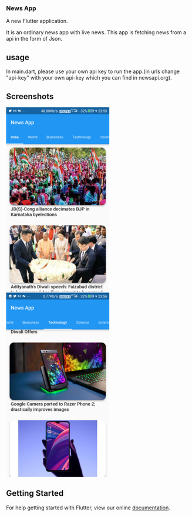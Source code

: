 ### News App

A new Flutter application.

It is an ordinary news app with live news. This app is fetching news from a api in the form of Json.

## usage
In main.dart, please use your own api key to run the app.(in urls change "api-key" with your own api-key which you can find in newsapi.org).

## Screenshots

<img src="news_app_`1[1].png" height="500em" />           <img src="news_app_2[1].png" height="500em" />

## Getting Started

For help getting started with Flutter, view our online
[documentation](https://flutter.io/).
